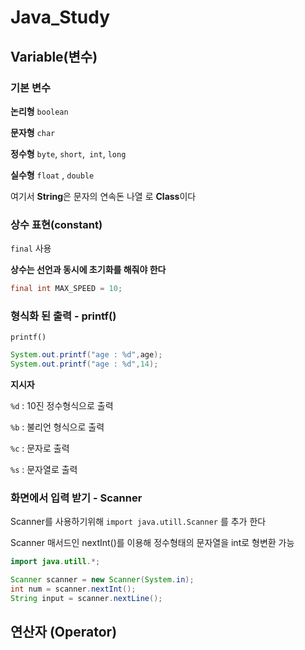 # Java_Study


##  Variable(변수)



### 기본 변수

**논리형**  ``boolean``

**문자형** ``char``

**정수형** ``byte``, ``short``,`` int``, ``long``

**실수형** ``float`` , ``double``

여기서 **String**은 문자의 연속돈 나열 로 **Class**이다



### 상수 표현(constant)

``final`` 사용

**상수는 선언과 동시에 초기화를 해줘야 한다**

```java
final int MAX_SPEED = 10;
```



### 형식화 된 출력 - printf()

``printf()``

```java
System.out.printf("age : %d",age);
System.out.printf("age : %d",14);
```

**지시자**

``%d`` : 10진 정수형식으로 출력

``%b`` : 불리언 형식으로 출력

``%c`` : 문자로 출력

``%s`` : 문자열로 출력



### 화면에서 입력 받기 - Scanner

Scanner를 사용하기위해 ``import java.utill.Scanner`` 를 추가 한다

Scanner 매서드인 nextInt()를 이용해 정수형태의 문자열을 int로 형변환 가능

``` java
import java.utill.*;

Scanner scanner = new Scanner(System.in);
int num = scanner.nextInt();
String input = scanner.nextLine();

```



## 연산자 (Operator)

